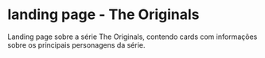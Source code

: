 # landing page - The Originals
Landing page sobre a série The Originals, contendo cards com informações sobre os principais personagens da série.
